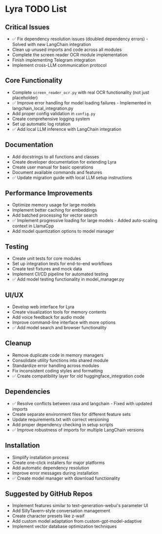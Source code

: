 # Lyra TODO List

## Critical Issues
- ✅ Fix dependency resolution issues (doubled dependency errors) - Solved with new LangChain integration
- Clean up unused imports and code across all modules
- Complete the screen reader OCR module implementation
- Finish implementing Telegram integration
- Implement cross-LLM communication protocol

## Core Functionality
- Complete `screen_reader_ocr.py` with real OCR functionality (not just placeholder)
- ✅ Improve error handling for model loading failures - Implemented in langchain_local_integration.py
- Add proper config validation in `config.py`
- Create comprehensive logging system
- Set up automatic log rotation
- ✅ Add local LLM inference with LangChain integration

## Documentation
- Add docstrings to all functions and classes
- Create developer documentation for extending Lyra
- Create user manual for basic operations
- Document available commands and features
- ✅ Update migration guide with local LLM setup instructions

## Performance Improvements
- Optimize memory usage for large models
- Implement better caching for embeddings
- Add batched processing for vector search
- ✅ Implement progressive loading for large models - Added auto-scaling context in LlamaCpp
- Add model quantization options to model manager

## Testing
- Create unit tests for core modules
- Set up integration tests for end-to-end workflows
- Create test fixtures and mock data
- Implement CI/CD pipeline for automated testing
- ✅ Add model testing functionality in model_manager.py

## UI/UX
- Develop web interface for Lyra
- Create visualization tools for memory contents
- Add voice feedback for audio mode
- Improve command-line interface with more options
- ✅ Add model search and browser functionality

## Cleanup
- Remove duplicate code in memory managers
- Consolidate utility functions into shared module
- Standardize error handling across modules
- Fix inconsistent coding styles and formatting
- ✅ Create compatibility layer for old huggingface_integration code

## Dependencies
- ✅ Resolve conflicts between rasa and langchain - Fixed with updated imports
- Create separate environment files for different feature sets
- Update requirements.txt with correct versioning
- Add proper dependency checking in setup scripts
- ✅ Improve robustness of imports for multiple LangChain versions

## Installation
- Simplify installation process
- Create one-click installers for major platforms
- Add automatic dependency resolution
- Improve error messages during installation
- ✅ Create model manager with download functionality

## Suggested by GitHub Repos
- Implement features similar to text-generation-webui's parameter UI
- Add SillyTavern-style conversation management
- Create character presets like z-waif
- Add custom model adaptation from custom-gpt-model-adaptive
- Implement vector database optimization techniques
